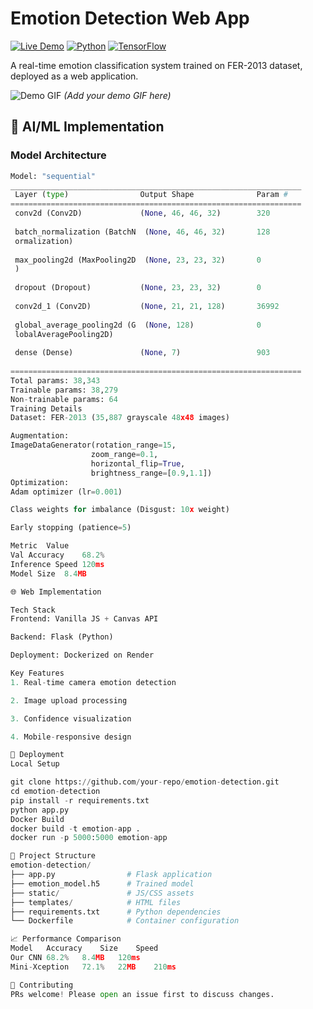 # Emotion Detection Web App

[![Live Demo](https://img.shields.io/badge/Demo-Live-green)](https://emoji-weex.onrender.com)
[![Python](https://img.shields.io/badge/Python-3.10-blue)](https://python.org)
[![TensorFlow](https://img.shields.io/badge/TensorFlow-2.10-orange)](https://tensorflow.org)

A real-time emotion classification system trained on FER-2013 dataset, deployed as a web application.

![Demo GIF](docs/demo.gif) *(Add your demo GIF here)*

## 🧠 AI/ML Implementation

### Model Architecture
```python
Model: "sequential"
_________________________________________________________________
 Layer (type)                Output Shape              Param #   
=================================================================
 conv2d (Conv2D)             (None, 46, 46, 32)        320       
                                                                 
 batch_normalization (BatchN  (None, 46, 46, 32)       128       
 ormalization)                                                   
                                                                 
 max_pooling2d (MaxPooling2D  (None, 23, 23, 32)       0         
 )                                                               
                                                                 
 dropout (Dropout)           (None, 23, 23, 32)        0         
                                                                 
 conv2d_1 (Conv2D)           (None, 21, 21, 128)       36992     
                                                                 
 global_average_pooling2d (G  (None, 128)              0         
 lobalAveragePooling2D)                                          
                                                                 
 dense (Dense)               (None, 7)                 903       
                                                                 
=================================================================
Total params: 38,343
Trainable params: 38,279
Non-trainable params: 64
Training Details
Dataset: FER-2013 (35,887 grayscale 48x48 images)

Augmentation:
ImageDataGenerator(rotation_range=15,
                  zoom_range=0.1,
                  horizontal_flip=True,
                  brightness_range=[0.9,1.1])
Optimization:
Adam optimizer (lr=0.001)

Class weights for imbalance (Disgust: 10x weight)

Early stopping (patience=5)

Metric	Value
Val Accuracy	68.2%
Inference Speed	120ms
Model Size	8.4MB

🌐 Web Implementation

Tech Stack
Frontend: Vanilla JS + Canvas API

Backend: Flask (Python)

Deployment: Dockerized on Render

Key Features
1. Real-time camera emotion detection

2. Image upload processing

3. Confidence visualization

4. Mobile-responsive design

🚀 Deployment
Local Setup

git clone https://github.com/your-repo/emotion-detection.git
cd emotion-detection
pip install -r requirements.txt
python app.py
Docker Build
docker build -t emotion-app .
docker run -p 5000:5000 emotion-app

📂 Project Structure
emotion-detection/
├── app.py                # Flask application
├── emotion_model.h5      # Trained model
├── static/               # JS/CSS assets
├── templates/            # HTML files
├── requirements.txt      # Python dependencies
└── Dockerfile            # Container configuration

📈 Performance Comparison
Model	Accuracy	Size	Speed
Our CNN	68.2%	8.4MB	120ms
Mini-Xception	72.1%	22MB	210ms

🤝 Contributing
PRs welcome! Please open an issue first to discuss changes.
